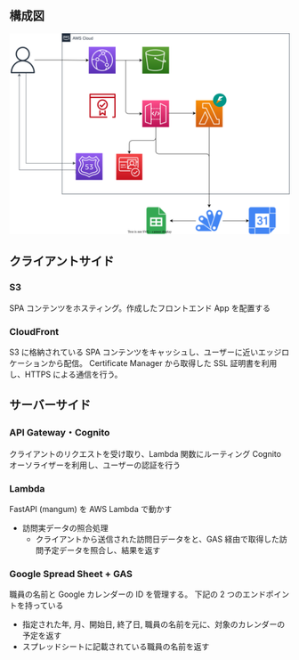 ## 構成図

<img src="./aws.dio.svg" width="1200px">

## クライアントサイド

### S3

SPA コンテンツをホスティング。作成したフロントエンド App を配置する

### CloudFront

S3 に格納されている SPA コンテンツをキャッシュし、ユーザーに近いエッジロケーションから配信。
Certificate Manager から取得した SSL 証明書を利用し、HTTPS による通信を行う。

## サーバーサイド

### API Gateway・Cognito

クライアントのリクエストを受け取り、Lambda 関数にルーティング
Cognito オーソライザーを利用し、ユーザーの認証を行う

### Lambda

FastAPI (mangum) を AWS Lambda で動かす

- 訪問実データの照合処理
  - クライアントから送信された訪問日データをと、GAS 経由で取得した訪問予定データを照合し、結果を返す

### Google Spread Sheet + GAS

職員の名前と Google カレンダーの ID を管理する。
下記の 2 つのエンドポイントを持っている

- 指定された年, 月、開始日, 終了日, 職員の名前を元に、対象のカレンダーの予定を返す
- スプレッドシートに記載されている職員の名前を返す
